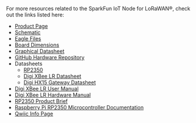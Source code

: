 
<!-- This section should include all the relevant documentation and product files (Eagle files, schematic, datasheet(s), landing pages, etc. and any relevant tutorials to go beyond the Hookup Guide.) -->

For more resources related to the SparkFun IoT Node for LoRaWAN®, check out the links listed here: 

* [Product Page](https://www.sparkfun.com/products/26060)
* [Schematic](https://docs.sparkfun.com/SparkFun_IoT_Node_LoRaWAN/assets/board_files/schematic.pdf)
* [Eagle Files](https://docs.sparkfun.com/SparkFun_IoT_Node_LoRaWAN/assets/board_files/eagle_files.zip)
* [Board Dimensions](https://docs.sparkfun.com/SparkFun_IoT_Node_LoRaWAN/assets/board_files/dimensions.pdf)
* [Graphical Datasheet](https://docs.sparkfun.com/SparkFun_IoT_Node_LoRaWAN/assets/board_files/26060_SparkFun_IoT_Node_LoRaWAN_GDS.pdf)
* [GitHub Hardware Repository](https://github.com/sparkfun/SparkFun_IoT_Node_LoRaWAN)
* Datasheets
    * [RP2350](https://cdn.sparkfun.com/assets/0/7/7/c/4/rp2350-datasheet.pdf)
    * [Digi XBee LR Datasheet](https://cdn.sparkfun.com/assets/c/7/e/8/d/Digi-XBLR-Datasheet.pdf)
    * [Digi HX15 Gateway Datasheet](https://cdn.sparkfun.com/assets/c/8/f/f/7/Digi-HX15-Datasheet.pdf)
* [Digi XBee LR User Manual](https://cdn.sparkfun.com/assets/6/2/4/f/a/90002591.pdf)
* [Digi XBee LR Hardware Manual](https://cdn.sparkfun.com/assets/9/c/c/9/9/90002592.pdf)
* [RP2350 Product Brief](https://datasheets.raspberrypi.com/rp2350/rp2350-product-brief.pdf)
* [Raspberry Pi RP2350 Microcontroller Documentation](https://www.raspberrypi.com/documentation/microcontrollers/silicon.html#rp2350)
* [Qwiic Info Page](https://www.sparkfun.com/qwiic)